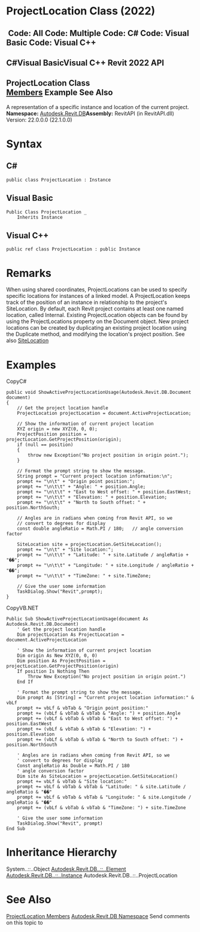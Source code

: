 # ProjectLocation Class (2022)

﻿
 Code: All Code: Multiple Code: C# Code: Visual Basic Code: Visual C++   
---  
C#Visual BasicVisual C++
Revit 2022 API  
---  
ProjectLocation Class  
[Members](5a4fcda2-f474-583b-be4c-a167e4efa116.md "ProjectLocation Members") Example See Also  
---  
A representation of a specific instance and location of the current project. 
**Namespace:** [Autodesk.Revit.DB](87546ba7-461b-c646-cbb1-2cb8f5bff8b2.md "Autodesk.Revit.DB Namespace")**Assembly:** RevitAPI (in RevitAPI.dll) Version: 22.0.0.0 (22.1.0.0)
# Syntax
C#  
---  
```text
public class ProjectLocation : Instance
```
  
Visual Basic  
---  
```text
Public Class ProjectLocation _
	Inherits Instance
```
  
Visual C++  
---  
```text
public ref class ProjectLocation : public Instance
```
  
# Remarks
When using shared coordinates, ProjectLocations can be used to specify specific locations for instances of a linked model. A ProjectLocation keeps track of the position of an instance in relationship to the project's SiteLocation.
By default, each Revit project contains at least one named location, called Internal. Existing ProjectLocation objects can be found by using the ProjectLocations property on the Document object. New project locations can be created by duplicating an existing project location using the Duplicate method, and modifying the location's project position. 
See also [SiteLocation](9d71159d-514c-c1b3-8673-5c0e7f28b688.md "SiteLocation Class")
# Examples
CopyC#
```text
public void ShowActiveProjectLocationUsage(Autodesk.Revit.DB.Document document)
{
    // Get the project location handle 
    ProjectLocation projectLocation = document.ActiveProjectLocation;

    // Show the information of current project location
    XYZ origin = new XYZ(0, 0, 0);
    ProjectPosition position = projectLocation.GetProjectPosition(origin);
    if (null == position)
    {
        throw new Exception("No project position in origin point.");
    }

    // Format the prompt string to show the message.
    String prompt = "Current project location information:\n";
    prompt += "\n\t" + "Origin point position:";
    prompt += "\n\t\t" + "Angle: " + position.Angle;
    prompt += "\n\t\t" + "East to West offset: " + position.EastWest;
    prompt += "\n\t\t" + "Elevation: " + position.Elevation;
    prompt += "\n\t\t" + "North to South offset: " + position.NorthSouth;

    // Angles are in radians when coming from Revit API, so we 
    // convert to degrees for display
    const double angleRatio = Math.PI / 180;   // angle conversion factor

    SiteLocation site = projectLocation.GetSiteLocation();
    prompt += "\n\t" + "Site location:";
    prompt += "\n\t\t" + "Latitude: " + site.Latitude / angleRatio + "��";
    prompt += "\n\t\t" + "Longitude: " + site.Longitude / angleRatio + "��";
    prompt += "\n\t\t" + "TimeZone: " + site.TimeZone;

    // Give the user some information
    TaskDialog.Show("Revit",prompt);
}
```

CopyVB.NET
```text
Public Sub ShowActiveProjectLocationUsage(document As Autodesk.Revit.DB.Document)
    ' Get the project location handle 
    Dim projectLocation As ProjectLocation = document.ActiveProjectLocation

    ' Show the information of current project location
    Dim origin As New XYZ(0, 0, 0)
    Dim position As ProjectPosition = projectLocation.GetProjectPosition(origin)
    If position Is Nothing Then
        Throw New Exception("No project position in origin point.")
    End If

    ' Format the prompt string to show the message.
    Dim prompt As [String] = "Current project location information:" & vbLf
    prompt += vbLf & vbTab & "Origin point position:"
    prompt += (vbLf & vbTab & vbTab & "Angle: ") + position.Angle
    prompt += (vbLf & vbTab & vbTab & "East to West offset: ") + position.EastWest
    prompt += (vbLf & vbTab & vbTab & "Elevation: ") + position.Elevation
    prompt += (vbLf & vbTab & vbTab & "North to South offset: ") + position.NorthSouth

    ' Angles are in radians when coming from Revit API, so we 
    ' convert to degrees for display
    Const angleRatio As Double = Math.PI / 180
    ' angle conversion factor
    Dim site As SiteLocation = projectLocation.GetSiteLocation()
    prompt += vbLf & vbTab & "Site location:"
    prompt += vbLf & vbTab & vbTab & "Latitude: " & site.Latitude / angleRatio & "��"
    prompt += vbLf & vbTab & vbTab & "Longitude: " & site.Longitude / angleRatio & "��"
    prompt += (vbLf & vbTab & vbTab & "TimeZone: ") + site.TimeZone

    ' Give the user some information
    TaskDialog.Show("Revit", prompt)
End Sub
```

# Inheritance Hierarchy
System..::..Object [Autodesk.Revit.DB..::..Element](eb16114f-69ea-f4de-0d0d-f7388b105a16.md "Element Class") [Autodesk.Revit.DB..::..Instance](08603dd9-976d-a9fe-add7-2a8450b8006c.md "Instance Class") Autodesk.Revit.DB..::..ProjectLocation
# See Also
[ProjectLocation Members](5a4fcda2-f474-583b-be4c-a167e4efa116.md "ProjectLocation Members")
[Autodesk.Revit.DB Namespace](87546ba7-461b-c646-cbb1-2cb8f5bff8b2.md "Autodesk.Revit.DB Namespace")
Send comments on this topic to 